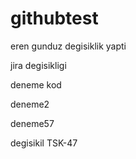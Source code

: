 # githubtest

eren gunduz degisiklik yapti

jira degisikligi

deneme kod

deneme2

deneme57

degisikil TSK-47
